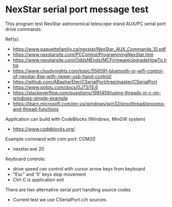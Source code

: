 
 NexStar serial port message test
 ================================

This program test NexStar astronomical telescope stand AUX/PC serial port drive commands.

Ref(s):

  - https://www.paquettefamily.ca/nexstar/NexStar_AUX_Commands_10.pdf
  - https://www.nexstarsite.com/PCControl/ProgrammingNexStar.htm
  - https://www.nexstarsite.com/OddsNEnds/MCFirmwareUpgradeHowTo.htm
  - https://www.cloudynights.com/topic/556591-bluetooth-or-wifi-control-of-nexstar-8se-with-newer-usb-hand-control/
  - https://github.com/ABasharEter/CSerialPort/tree/master/CSerialPort
  - https://www.pololu.com/docs/0J73/15.6
  - https://stackoverflow.com/questions/1981459/using-threads-in-c-on-windows-simple-example
  - https://learn.microsoft.com/en-us/windows/win32/procthread/process-and-thread-functions

Application can build with CodeBlocks (Windows, MinGW system)
  - https://www.codeblocks.org/

Example command with com port:  COM20

  - nexstar.exe 20

Keyboard controls:
  - drive speed can control with cursor arrow keys from keyboard
  - "Esc" and '0' keys stop movement
  - Ctrl-C is application exit

There are two alternative serial port handling source codes
  - Current test we use CSerialPort.c/h sources

